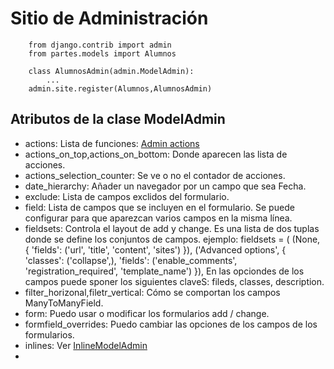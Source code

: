 # Sitio de Administración

		from django.contrib import admin
		from partes.models import Alumnos

		class AlumnosAdmin(admin.ModelAdmin):
			...
		admin.site.register(Alumnos,AlumnosAdmin)

## Atributos de la clase ModelAdmin

* actions: Lista de funciones: [Admin actions](https://docs.djangoproject.com/en/1.7/ref/contrib/admin/actions/)
* actions_on_top,actions_on_bottom: Donde aparecen las lista de acciones.
* actions_selection_counter: Se ve o no el contador de acciones.
* date_hierarchy: Añader un navegador por un campo que sea Fecha.
* exclude: Lista de campos exclidos del formulario.
* field: Lista de campos que se incluyen en el formulario. Se puede configurar para que aparezcan varios campos en la misma línea.
* fieldsets: Controla el layout de add y change. Es una lista de dos tuplas donde se define los conjuntos de campos. ejemplo:
		fieldsets = (
		        (None, {
		            'fields': ('url', 'title', 'content', 'sites')
		        }),
		        ('Advanced options', {
		            'classes': ('collapse',),
		            'fields': ('enable_comments', 'registration_required', 'template_name')
		        }),
	En las opciondes de los campos puede sponer los siguientes claveS: fileds, classes, description.
* filter_horizonal,filetr_vertical: Cómo se comportan los campos ManyToManyField.
* form: Puedo usar o modificar los formularios add / change.
* formfield_overrides: Puedo cambiar las opciones de los campos de los formularios.
* inlines: Ver [InlineModelAdmin](https://docs.djangoproject.com/en/1.7/ref/contrib/admin/#django.contrib.admin.InlineModelAdmin)
* 